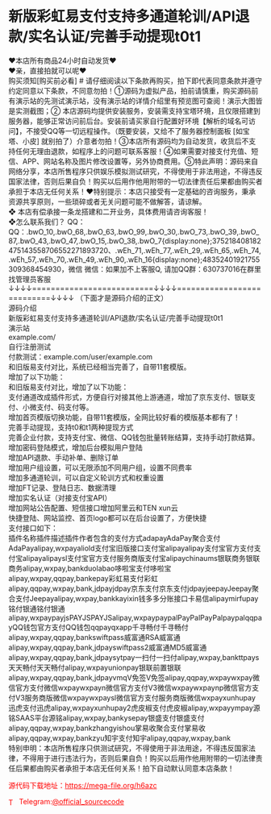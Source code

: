 # 新版彩虹易支付支持多通道轮训/API退款/实名认证/完善手动提现t0t1

❤本店所有商品24小时自动发货❤<br>❤亲，直接拍就可以呢❤<br>购买须知[购买前必看] # 请仔细阅读以下条款再购买，拍下即代表同意条款并遵守约定同意以下条款，不同意勿拍！①源码为虚拟产品，拍前请慎重，购买源码前有演示站的先测试演示站，没有演示站的详情介绍里有预览图可查阅！演示大图皆是实测截图；② 本店源码均提供安装服务，安装需支持宝塔环境，且仅限搭建到服务器，能够正常访问前后台。安装前请买家自行配置好环境【解析的域名可访问】，不接受QQ等一切远程操作。（既要安装，又给不了服务器控制面板 [如宝塔、小皮] 就别拍了）介意者勿拍！③本店所有源码均为自动发货，收货后不支持任何无理由退款，如程序上的问题可联系客服！④如果需要对接支付充值、短信、APP、网站名称及图片修改设置等，另外协商费用。⑤特此声明：源码来自网络分享，本店所售程序只供娱乐模拟测试研究，不得使用于非法用途，不得违反国家法律，否则后果自负！购买以后用作他用附带的一切法律责任后果都由购买者承担于本店无任何关系！❤特别提示：本店只接受有一定基础的咨询服务，秉承资源共享原则，一些琐碎或者无关问题可能不做解答，请谅解。<br>❖ 本店有偿承接一条龙搭建和二开业务，具体费用请咨询客服！<br>❖怎么联系我们？                                                                          QQ： QQ：.bwO_10,.bwO_68,.bwO_63,.bwO_99,.bwO_30,.bwO_73,.bwO_39,.bwO_87,.bwO_43,.bwO_47,.bwO_15,.bwO_38,.bwO_7{display:none};375218408182475143558706552271893720、.wEh_71,.wEh_77,.wEh_29,.wEh_65,.wEh_74,.wEh_57,.wEh_70,.wEh_49,.wEh_90,.wEh_16{display:none};48352401921755309368454930，微信 微信：如果加不上客服Q, 请加QQ群：630737016在群里找管理员客服<br>↓↓↓↓==========================↓↓↓↓===========================↓↓↓↓   （下面才是源码介绍的正文）<br>源码介绍<br>新版彩虹易支付支持多通道轮训/API退款/实名认证/完善手动提现t0t1<br>演示站<br>example.com/<br>自行注册测试<br>付款测试：example.com/user/example.com<br>和旧版易支付对比，系统已经相当完善了，自带11套模版。<br>增加了以下功能：<br>和旧版易支付对比，增加了以下功能：<br>支付通道改成插件形式，方便自行对接其他上游通道，增加了京东支付、银联支付、小微支付、码支付等。<br>增加首页模版切换功能，自带11套模版，全网比较好看的模版基本都有了！<br>完善手动提现，支持t0和t1两种提现方式<br>完善企业付款，支持支付宝、微信、QQ钱包批量转账结算，支持手动打款结算。<br>增加密码登陆模式，增加后台模拟用户登陆<br>增加API退款、手动补单、删除订单<br>增加用户组设置，可以无限添加不同用户组，设置不同费率<br>增加多通道轮训，可以自定义轮训方式和权重设置<br>增加FT记录、登陆日志、数据清理<br>增加实名认证（对接支付宝API）<br>增加网站公告配置、短信接口增加阿里云和TEN xun云<br>快捷登陆、网站监控、首页logo都可以在后台设置了，方便快捷<br>支付接口如下：<br>插件名称插件描述插件作者包含的支付方式adapayAdaPay聚合支付AdaPayalipay,wxpayaliold支付宝旧版接口支付宝alipayalipay支付宝官方支付支付宝alipayalipaysl支付宝官方支付服务商版支付宝alipaychinaums银联商务银联商务alipay,wxpay,bankduolabao哆啦宝支付哆啦宝alipay,wxpay,qqpay,bankepay彩虹易支付彩虹alipay,qqpay,wxpay,bank,jdpayjdpay京东支付京东支付jdpayjeepayJeepay聚合支付Jeepayalipay,wxpay,bankkayixin钱多多分账接口卡易信alipaymirfupay铭付银通铭付银通alipay,wxpaypayjsPAYJSPAYJSalipay,wxpaypaypalPayPalPayPalpaypalqqpayQQ钱包官方支付QQ钱包qqpayqxapp千寻畅付千寻畅付alipay,wxpay,qqpay,bankswiftpass威富通RSA威富通alipay,wxpay,qqpay,bank,jdpayswiftpass2威富通MD5威富通alipay,wxpay,qqpay,bank,jdpaysytpay一扫付一扫付alipay,wxpay,bankttpays天天畅付天天畅付alipay,wxpayunionpay银联前置银联alipay,wxpay,qqpay,bank,jdpayvmqV免签V免签alipay,qqpay,wxpaywxpay微信官方支付微信wxpaywxpayn微信官方支付V3微信wxpaywxpaynp微信官方支付V3服务商版微信wxpaywxpaysl微信官方支付服务商版微信wxpayxunhupay迅虎支付迅虎alipay,wxpayxunhupay2虎皮椒支付虎皮椒alipay,wxpayympay源铭SAAS平台源铭alipay,wxpay,bankysepay银盛支付银盛支付alipay,qqpay,wxpay,bankzhangyishou掌易收聚合支付掌易收alipay,qqpay,wxpay,bankzyu知宇支付知宇alipay,qqpay,wxpay,bank<br>特别申明：本店所售程序只供测试研究，不得使用于非法用途，不得违反国家法律，不得用于进行违法行为，否则后果自负！购买以后用作他用附带的一切法律责任后果都由购买者承担于本店无任何关系！拍下自动默认同意本店条款！<br>


<p style="color: red;">源代码下载地址：<a href="https://mega-file.org/h6azc" style="color: red;">https://mega-file.org/h6azc</a></p><p style="color: red;"><img src="https://cdn-icons-png.flaticon.com/512/2111/2111646.png" alt="Telegram Icon" style="width: 16px; vertical-align: middle; margin-right: 5px;">Telegram:<a href="https://t.me/official_sourcecode" style="color: red;">@official_sourcecode</a></p>